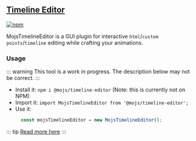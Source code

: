 ## [Timeline Editor](https://github.com/mojs/mojs-timeline-editor)
[![npm](https://img.shields.io/npm/v/@mojs/timeline-editor.svg)](https://www.npmjs.com/package/@mojs/timeline-editor)

MojsTimelineEditor is a GUI plugin for interactive `html`/`custom points`/`timeline` editing while crafting your animations.

### Usage
::: warning
This tool is a work in progress. The description below may not be correct.
:::

- Install it: `npm i @mojs/timeline-editor` (Note: this is currently not on NPM)
- Import it: `import MojsTimelineEditor from '@mojs/timeline-editor';`
- Use it:
  ```js
    const mojsTimelineEditor = new MojsTimelineEditor();
  ```

::: tip
[Read more here](https://github.com/mojs/mojs-timeline-editor)
:::
